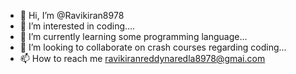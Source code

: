 - 👋 Hi, I’m @Ravikiran8978
- 👀 I’m interested in coding....
- 🌱 I’m currently learning some programming language...
- 💞️ I’m looking to collaborate on crash courses regarding coding...
- 📫 How to reach me ravikiranreddynaredla8978@gmai.com

<!---
Ravikiran8978/Ravikiran8978 is a ✨ special ✨ repository because its `README.md` (this file) appears on your GitHub profile.
You can click the Preview link to take a look at your changes.
--->
